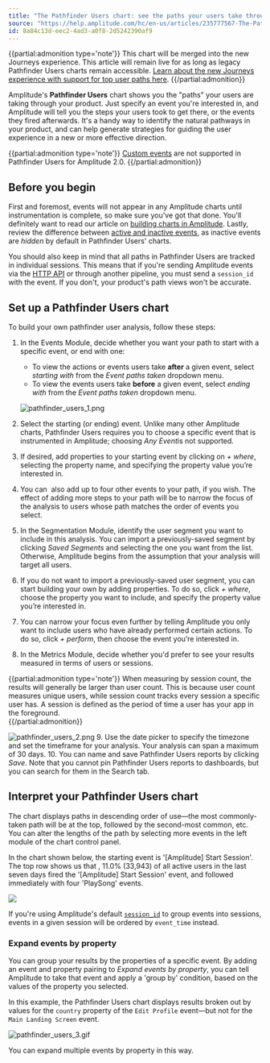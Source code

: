 ```yaml
---
title: "The Pathfinder Users chart: see the paths your users take through your product"
source: "https://help.amplitude.com/hc/en-us/articles/235777567-The-Pathfinder-Users-chart-see-the-paths-your-users-take-through-your-product"
id: 8a84c13d-eec2-4ad3-a0f8-2d5242390af9
---
```


{{partial:admonition type='note'}}
This chart will be merged into the new Journeys experience. This article will remain live for as long as legacy Pathfinder Users charts remain accessible. [Learn about the new Journeys experience with support for top user paths here](/docs/analytics/charts/journeys/journeys-understand-paths).
{{/partial:admonition}}

Amplitude's **Pathfinder Users** chart shows you the "paths" your users are taking through your product. Just specify an event you're interested in, and Amplitude will tell you the steps your users took to get there, or the events they fired afterwards. It's a handy way to identify the natural pathways in your product, and can help generate strategies for guiding the user experience in a new or more effective direction.

{{partial:admonition type='note'}}
[Custom events](/docs/admin/account-management/account-settings) are not supported in Pathfinder Users for Amplitude 2.0.
{{/partial:admonition}}

## Before you begin

First and foremost, events will not appear in any Amplitude charts until instrumentation is complete, so make sure you've got that done. You'll definitely want to read our article on [building charts in Amplitude](/docs/get-started/helpful-definitions). Lastly, review the difference between [active and inactive events](/docs/knowledge/articles/5078778423579/en-us?brand_id=68397), as inactive events are *hidden* by default in Pathfinder Users' charts.

You should also keep in mind that all paths in Pathfinder Users are tracked in individual sessions. This means that if you're sending Amplitude events via the [HTTP API](https://help.amplitude.com/hc/en-us/articles/360032842391-HTTP-API-V2) or through another pipeline, you must send a `session_id` with the event. If you don't, your product's path views won't be accurate.

## Set up a Pathfinder Users chart

To build your own pathfinder user analysis, follow these steps:

1. In the Events Module, decide whether you want your path to start with a specific event, or end with one:
	* To view the actions or events users take **after** a given event, select *starting with* from the *Event paths taken* dropdown menu.
	* To view the events users take **before** a given event, select *ending with* from the *Event paths taken* dropdown menu.  
	  
	![pathfinder_users_1.png](/docs/output/img/legacy-charts/pathfinder-users-1-png.png)
2. Select the starting (or ending) event. Unlike many other Amplitude charts, Pathfinder Users requires you to choose a specific event that is instrumented in Amplitude; choosing *Any Event*is not supported.
3. If desired, add properties to your starting event by clicking on *+ where*, selecting the property name, and specifying the property value you’re interested in.
4. You can  also add up to four other events to your path, if you wish. The effect of adding more steps to your path will be to narrow the focus of the analysis to users whose path matches the order of events you select.
5. In the Segmentation Module, identify the user segment you want to include in this analysis. You can import a previously-saved segment by clicking *Saved Segments* and selecting the one you want from the list. Otherwise, Amplitude begins from the assumption that your analysis will target all users.
6. If you do not want to import a previously-saved user segment, you can start building your own by adding properties. To do so, click *+ where*, choose the property you want to include, and specify the property value you’re interested in.
7. You can narrow your focus even further by telling Amplitude you only want to include users who have already performed certain actions. To do so, click *+ perform*, then choose the event you’re interested in.
8. In the Metrics Module, decide whether you'd prefer to see your results measured in terms of users or sessions.   
  
{{partial:admonition type='note'}}
When measuring by session count, the results will generally be larger than user count. This is because user count measures unique users, while session count tracks every session a specific user has. A session is defined as the period of time a user has your app in the foreground.   
{{/partial:admonition}}
  
![pathfinder_users_2.png](/docs/output/img/legacy-charts/pathfinder-users-2-png.png)
9. Use the date picker to specify the timezone and set the timeframe for your analysis. Your analysis can span a maximum of 30 days.
10. You can name and save Pathfinder Users reports by clicking *Save*. Note that you cannot pin Pathfinder Users reports to dashboards, but you can search for them in the Search tab.

## Interpret your Pathfinder Users chart

The chart displays paths in descending order of use—the most commonly-taken path will be at the top, followed by the second-most common, etc. You can alter the lengths of the path by selecting more events in the left module of the chart control panel.

In the chart shown below, the starting event is '[Amplitude] Start Session'. The top row shows us that , 11.0% (33,943) of all active users in the last seven days fired the '[Amplitude] Start Session' event, and followed immediately with four 'PlaySong' events.

![](/docs/output/img/legacy-charts/Screen_Shot_2016-12-02_at_3.01.42_PM.png)

If you're using Amplitude's default [`session_id`](/docs/cdp/sources/instrument-track-sessions) to group events into sessions, events in a given session will be ordered by `event_time` instead. 

### Expand events by property

You can group your results by the properties of a specific event. By adding an event and property pairing to *Expand events by property*, you can tell Amplitude to take that event and apply a 'group by' condition, based on the values of the property you selected.   

In this example, the Pathfinder Users chart displays results broken out by values for the `country` property of the `Edit Profile` event—but not for the `Main Landing Screen` event.

![pathfinder_users_3.gif](/docs/output/img/legacy-charts/pathfinder-users-3-gif.gif)

You can expand multiple events by property in this way.
